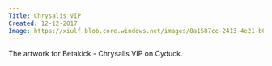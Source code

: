 ```yaml
---
Title: Chrysalis VIP
Created: 12-12-2017
Image: https://xiulf.blob.core.windows.net/images/8a1587cc-2413-4e21-b0de-e6ff69306a74
---
```


The artwork for Betakick - Chrysalis VIP on Cyduck.
